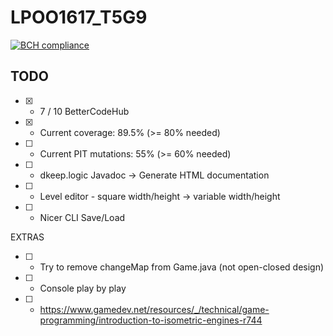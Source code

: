 # LPOO1617_T5G9
[![BCH compliance](https://bettercodehub.com/edge/badge/davidreis97/LPOO1617_T5G9?token=4c896aa8e6f8e7d1f536652d1daba905df0a5acc)](https://bettercodehub.com/)

## TODO
* [x] - 7 / 10 BetterCodeHub
* [x] - Current coverage: 89.5% (>= 80% needed)
* [ ] - Current PIT mutations: 55% (>= 60% needed)
* [ ] - dkeep.logic Javadoc -> Generate HTML documentation
* [ ] - Level editor - square width/height -> variable width/height
* [ ] - Nicer CLI Save/Load

EXTRAS
* [ ] - Try to remove changeMap from Game.java (not open-closed design)
* [ ] - Console play by play
* [ ] - https://www.gamedev.net/resources/_/technical/game-programming/introduction-to-isometric-engines-r744
